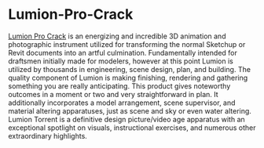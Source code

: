# Lumion-Pro-Crack
<a href="https://crackrules.com/lumion-cracked-download/">Lumion Pro Crack</a> is an energizing and incredible 3D animation and photographic instrument utilized for transforming the normal Sketchup or Revit documents into an artful culmination. Fundamentally intended for draftsmen initially made for modelers, however at this point Lumion is utilized by thousands in engineering, scene design, plan, and building. The quality component of Lumion is making finishing, rendering and gathering something you are really anticipating.   This product gives noteworthy outcomes in a moment or two and very straightforward in plan. It additionally incorporates a model arrangement, scene supervisor, and material altering apparatuses, just as scene and sky or even water altering. Lumion Torrent is a definitive design picture/video age apparatus with an exceptional spotlight on visuals, instructional exercises, and numerous other extraordinary highlights.
